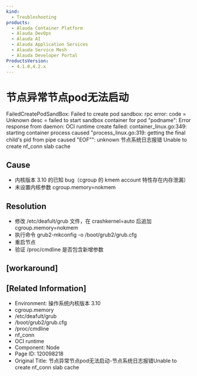 ```yaml
---
kind:
  - Troubleshooting
products:
  - Alauda Container Platform
  - Alauda DevOps
  - Alauda AI
  - Alauda Application Services
  - Alauda Service Mesh
  - Alauda Developer Portal
ProductsVersion:
  - 4.1.0,4.2.x
---
```

<!-- A type of document that involves encountering a fault, diagnosing it, performing root cause analysis, and providing solutions. -->

# 节点异常节点pod无法启动

FailedCreatePodSandBox: Failed to create pod sandbox: rpc error: code = Unknown desc = failed to start sandbox container for pod "podname": Error response from daemon: OCI runtime create failed: container_linux.go:349: starting container process caused "process_linux.go:319: getting the final child's pid from pipe caused \"EOF\"": unknown 节点系统日志报错 Unable to create nf_conn slab cache

## Cause
- 内核版本 3.10 的已知 bug（cgroup 的 kmem account 特性存在内存泄漏）
- 未设置内核参数 cgroup.memory=nokmem

## Resolution
- 修改 /etc/deafult/grub 文件，在 crashkernel=auto 后追加 cgroup.memory=nokmem
- 执行命令 grub2-mkconfig -o /boot/grub2/grub.cfg
- 重启节点
- 验证 /proc/cmdline 是否包含新增参数

## [workaround]

## [Related Information]
- Environment: 操作系统内核版本 3.10
- cgroup.memory
- /etc/deafult/grub
- /boot/grub2/grub.cfg
- /proc/cmdline
- nf_conn
- OCI runtime
- Component: Node
- Page ID: 120098218
- Original Title: 节点异常节点pod无法启动-节点系统日志报错Unable to create nf_conn slab cache
